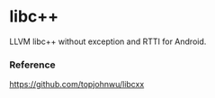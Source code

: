 # libc++

LLVM libc++ without exception and RTTI for Android.

### Reference  
https://github.com/topjohnwu/libcxx
